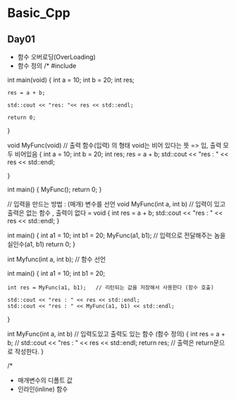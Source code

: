 # Basic_Cpp

## Day01
  - 함수 오버로딩(OverLoading)
  - 함수 정의
/*
#include <iostream>


int main(void)
{
	int a = 10;
	int b = 20;
	int res;

	res = a + b;

	std::cout << "res: "<< res << std::endl;

	return 0;
}



void MyFunc(void)    // 출력 함수(입력) 의 형태		void는 비어 있다는 뜻 => 입, 출력 모두 비어있음
{
	int a = 10;
	int b = 20;
	int res;
	res = a + b;
	std::cout << "res : " << res << std::endl;

}

int main()
{
	MyFunc();
	return 0;
}

// 입력을 만드는 방법 : (매개) 변수를 선언
void MyFunc(int a, int b)	//  입력이 있고 출력은 없는 함수 , 출력이 없다 = void
{
	int res = a + b;
	std::cout << "res : " << res << std::endl;
}

int main()
{
	int a1 = 10;
	int b1 = 20;
	MyFunc(a1, b1);		// 입력으로 전달해주는 놈을 실인수(a1, b1)
	return 0;
}

int Myfunc(int a, int b);  // 함수 선언

int main()
{
	int a1 = 10;
	int b1 = 20;

	int res = MyFunc(a1, b1);	// 리턴되는 값을 저장해서 사용한다 (함수 호출)

	std::cout << "res : " << res << std::endl;
	std::cout << "res : " << MyFunc(a1, b1) << std::endl;

}

int MyFunc(int a, int b)   // 입력도있고 출력도 있는 함수 (함수 정의)
{
	int res = a + b;
	// std::cout << "res : " << res << std::endl;
	return res;		// 출력은 return문으로 작성한다.
}


/*
  
  
  - 매개변수의 디폴트 값
  - 인라인(inline) 함수
